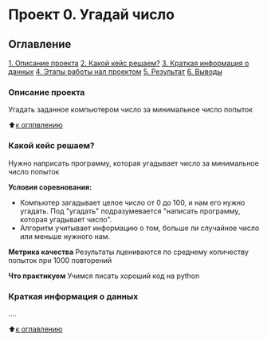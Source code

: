 # Проект 0. Угадай число

## Оглавление
[1. Описание проекта](https://github.com/ValeriaKor/sf_data_science/tree/main/project_0/README.md#Описание-проекта)
[2. Какой кейс решаем?](https://github.com/ValeriaKor/sf_data_science/tree/main/project_0/README.md#Какой-кейс-решаем)
[3. Краткая информация о данных](https://github.com/ValeriaKor/sf_data_science/tree/main/project_0/README.md#Краткая-информация-о-данных)
[4. Этапы работы нал проектом](https://github.com/ValeriaKor/sf_data_science/tree/main/project_0/README.md#Этапы-работы-над-проектом)
[5. Результат](https://github.com/ValeriaKor/sf_data_science/tree/main/project_0/README.md#Результат)
[6. Выводы](https://github.com/ValeriaKor/sf_data_science/tree/main/project_0/README.md#Выводы)

### Описание проекта
Угадать заданное компьютером число за минимальное число попыток

:arrow_up:[к оглпвлению](https://github.com/alex-sokolov2011/skillfactory_rds/blob/master/module_7/README.md#Оглавление)


### Какой кейс решаем?
Нужно наприсать программу, которая угадывает число за минимальное число попыток

**Условия соревнования:**
- Компьютер загадывает целое число от 0 до 100, и нам его нужно угадать. Под "угадать" подразумевается "написать программу, которая угадывает число".
- Алгоритм учитывает информацию о том, больше ли случайное число или меньше нужного нам.

**Метрика качества**
Результаты лцениваются по среднему количеству попыток при 1000 повторений

**Что практикуем**
Учимся писать хороший код на python


### Краткая информация о данных
....

:arrow_up:[к оглавлению](https://github.com/alex-sokolov2011/skillfactory_rds/blob/master/module_7/README.md#Оглавление)